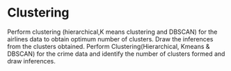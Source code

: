 # Clustering
Perform clustering (hierarchical,K means clustering and DBSCAN) for the airlines data to obtain optimum number of clusters. 
Draw the inferences from the clusters obtained.
Perform Clustering(Hierarchical, Kmeans & DBSCAN) for the crime data and identify the number of clusters formed and draw inferences.
